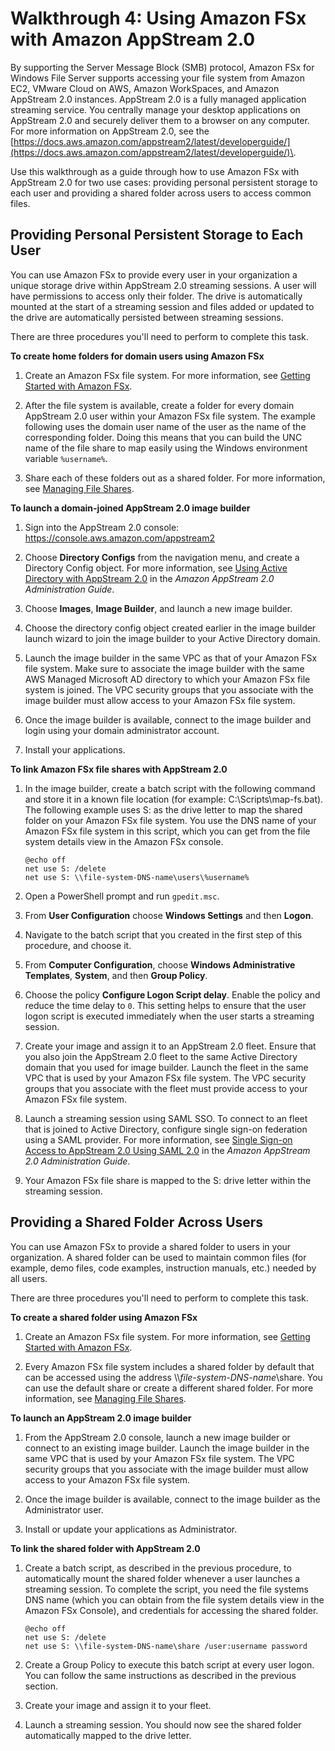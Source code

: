# Walkthrough 4: Using Amazon FSx with Amazon AppStream 2\.0<a name="walkthrough04-fsx-with-appstream2"></a>

By supporting the Server Message Block \(SMB\) protocol, Amazon FSx for Windows File Server supports accessing your file system from Amazon EC2, VMware Cloud on AWS, Amazon WorkSpaces, and Amazon AppStream 2\.0 instances\. AppStream 2\.0 is a fully managed application streaming service\. You centrally manage your desktop applications on AppStream 2\.0 and securely deliver them to a browser on any computer\. For more information on AppStream 2\.0, see the [https://docs.aws.amazon.com/appstream2/latest/developerguide/](https://docs.aws.amazon.com/appstream2/latest/developerguide/)\.

Use this walkthrough as a guide through how to use Amazon FSx with AppStream 2\.0 for two use cases: providing personal persistent storage to each user and providing a shared folder across users to access common files\.

## Providing Personal Persistent Storage to Each User<a name="fsx-personal-persistent"></a>

You can use Amazon FSx to provide every user in your organization a unique storage drive within AppStream 2\.0 streaming sessions\. A user will have permissions to access only their folder\. The drive is automatically mounted at the start of a streaming session and files added or updated to the drive are automatically persisted between streaming sessions\.

There are three procedures you'll need to perform to complete this task\.

**To create home folders for domain users using Amazon FSx**

1. Create an Amazon FSx file system\. For more information, see [Getting Started with Amazon FSx](getting-started.md)\.

1. After the file system is available, create a folder for every domain AppStream 2\.0 user within your Amazon FSx file system\. The example following uses the domain user name of the user as the name of the corresponding folder\. Doing this means that you can build the UNC name of the file share to map easily using the Windows environment variable `%username%`\.

1. Share each of these folders out as a shared folder\. For more information, see [Managing File Shares](using-file-shares.md#managing-file-shares)\.

**To launch a domain\-joined AppStream 2\.0 image builder**

1. Sign into the AppStream 2\.0 console: [https://console\.aws\.amazon\.com/appstream2](https://console.aws.amazon.com/appstream2)

1. Choose **Directory Configs** from the navigation menu, and create a Directory Config object\. For more information, see [Using Active Directory with AppStream 2\.0](https://docs.aws.amazon.com/appstream2/latest/developerguide/active-directory.html) in the *Amazon AppStream 2\.0 Administration Guide*\.

1. Choose **Images**, **Image Builder**, and launch a new image builder\.

1. Choose the directory config object created earlier in the image builder launch wizard to join the image builder to your Active Directory domain\.

1. Launch the image builder in the same VPC as that of your Amazon FSx file system\. Make sure to associate the image builder with the same AWS Managed Microsoft AD directory to which your Amazon FSx file system is joined\. The VPC security groups that you associate with the image builder must allow access to your Amazon FSx file system\.

1. Once the image builder is available, connect to the image builder and login using your domain administrator account\.

1. Install your applications\.

**To link Amazon FSx file shares with AppStream 2\.0**

1. In the image builder, create a batch script with the following command and store it in a known file location \(for example: C:\\Scripts\\map\-fs\.bat\)\. The following example uses S: as the drive letter to map the shared folder on your Amazon FSx file system\. You use the DNS name of your Amazon FSx file system in this script, which you can get from the file system details view in the Amazon FSx console\.

   ```
   @echo off
   net use S: /delete 
   net use S: \\file-system-DNS-name\users\%username%
   ```

1. Open a PowerShell prompt and run `gpedit.msc`\.

1. From **User Configuration** choose **Windows Settings** and then **Logon**\.

1. Navigate to the batch script that you created in the first step of this procedure, and choose it\.

1. From **Computer Configuration**, choose **Windows Administrative Templates**, **System**, and then **Group Policy**\.

1. Choose the policy **Configure Logon Script delay**\. Enable the policy and reduce the time delay to `0`\. This setting helps to ensure that the user logon script is executed immediately when the user starts a streaming session\.

1. Create your image and assign it to an AppStream 2\.0 fleet\. Ensure that you also join the AppStream 2\.0 fleet to the same Active Directory domain that you used for image builder\. Launch the fleet in the same VPC that is used by your Amazon FSx file system\. The VPC security groups that you associate with the fleet must provide access to your Amazon FSx file system\.

1. Launch a streaming session using SAML SSO\. To connect to an fleet that is joined to Active Directory, configure single sign\-on federation using a SAML provider\. For more information, see [Single Sign\-on Access to AppStream 2\.0 Using SAML 2\.0](https://docs.aws.amazon.com/appstream2/latest/developerguide/external-identity-providers.html) in the *Amazon AppStream 2\.0 Administration Guide*\.

1. Your Amazon FSx file share is mapped to the S: drive letter within the streaming session\.

## Providing a Shared Folder Across Users<a name="fsx-shared-folder"></a>

You can use Amazon FSx to provide a shared folder to users in your organization\. A shared folder can be used to maintain common files \(for example, demo files, code examples, instruction manuals, etc\.\) needed by all users\.

There are three procedures you'll need to perform to complete this task\.

**To create a shared folder using Amazon FSx**

1. Create an Amazon FSx file system\. For more information, see [Getting Started with Amazon FSx](getting-started.md)\.

1. Every Amazon FSx file system includes a shared folder by default that can be accessed using the address \\\\*file\-system\-DNS\-name*\\share\. You can use the default share or create a different shared folder\. For more information, see [Managing File Shares](using-file-shares.md#managing-file-shares)\.

**To launch an AppStream 2\.0 image builder**

1. From the AppStream 2\.0 console, launch a new image builder or connect to an existing image builder\. Launch the image builder in the same VPC that is used by your Amazon FSx file system\. The VPC security groups that you associate with the image builder must allow access to your Amazon FSx file system\.

1. Once the image builder is available, connect to the image builder as the Administrator user\.

1. Install or update your applications as Administrator\.

**To link the shared folder with AppStream 2\.0**

1. Create a batch script, as described in the previous procedure, to automatically mount the shared folder whenever a user launches a streaming session\. To complete the script, you need the file systems DNS name \(which you can obtain from the file system details view in the Amazon FSx Console\), and credentials for accessing the shared folder\.

   ```
   @echo off
   net use S: /delete
   net use S: \\file-system-DNS-name\share /user:username password
   ```

1. Create a Group Policy to execute this batch script at every user logon\. You can follow the same instructions as described in the previous section\.

1. Create your image and assign it to your fleet\.

1. Launch a streaming session\. You should now see the shared folder automatically mapped to the drive letter\. 
